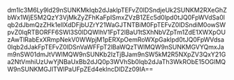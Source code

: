 dm1lc3M6Ly9ld29nSUNKMklqb2dJaklpTEFvZ0lDSndjeUk2SUNKM2RXeGhZbWx1WjE5M2QzY3VjMkZyZFhKaFpISmxZVzB1ZEc5d0lpd0tJQ0FpWVdSa0lqb2dJbmQzZHk1ellXdDFjbUZrY21WaGJTNTBiM0FpTEFvZ0lDSndiM0owSWpvZ0lqRTBORFF6SWl3S0lDQWlhV1FpT2lBaU1tSXhNbVZpTm1ZdE1XWXpOUzAwTlRabExXRmpNekV0WWpjM1pERXpOemRoWXpGaklpd0tJQ0FpWVdsa0lqb2dJakFpTEFvZ0lDSnVaWFFpT2lBaWQzTWlMQW9nSUNKMGVYQmxJam9nSW01dmJtVWlMQW9nSUNKb2IzTjBJam9nSW5kM2R5NXpZV3QxY21Ga2NtVmhiUzUwYjNBaUxBb2dJQ0p3WVhSb0lqb2dJaTh3WkRObE15OGlMQW9nSUNKMGJITWlPaUFpZEd4eklncDlDZz09IA==
